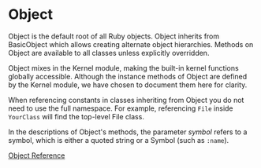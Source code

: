 # Object

Object is the default root of all Ruby objects.  Object inherits from
BasicObject which allows creating alternate object hierarchies.  Methods on
Object are available to all classes unless explicitly overridden.

Object mixes in the Kernel module, making the built-in kernel functions
globally accessible.  Although the instance methods of Object are defined by
the Kernel module, we have chosen to document them here for clarity.

When referencing constants in classes inheriting from Object you do not need
to use the full namespace.  For example, referencing `File` inside `YourClass`
will find the top-level File class.

In the descriptions of Object's methods, the parameter *symbol* refers to a
symbol, which is either a quoted string or a Symbol (such as `:name`).

[Object Reference](https://ruby-doc.org/core-2.6/Object.html)
